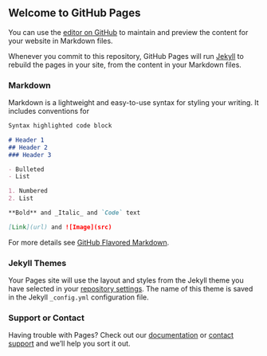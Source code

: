 ## Welcome to GitHub Pages

You can use the [editor on GitHub](https://github.com/FranciscoChavez/coursera-test/edit/main/README.md) to maintain and preview the content for your website in Markdown files.

Whenever you commit to this repository, GitHub Pages will run [Jekyll](https://jekyllrb.com/) to rebuild the pages in your site, from the content in your Markdown files.

### Markdown

Markdown is a lightweight and easy-to-use syntax for styling your writing. It includes conventions for

```markdown
Syntax highlighted code block

# Header 1
## Header 2
### Header 3

- Bulleted
- List

1. Numbered
2. List

**Bold** and _Italic_ and `Code` text

[Link](url) and ![Image](src)
```

For more details see [GitHub Flavored Markdown](https://guides.github.com/features/mastering-markdown/).

### Jekyll Themes

Your Pages site will use the layout and styles from the Jekyll theme you have selected in your [repository settings](https://github.com/FranciscoChavez/coursera-test/settings/pages). The name of this theme is saved in the Jekyll `_config.yml` configuration file.

### Support or Contact

Having trouble with Pages? Check out our [documentation](https://github.com/FranciscoChavez/coursera-test/edit/main/README.md) or [contact support](https://support.github.com/contact) and we’ll help you sort it out.
